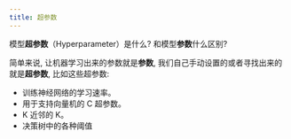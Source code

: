 ```yaml
---
title: 超参数
---
```


模型**超参数**（Hyperparameter）是什么? 和模型**参数**什么区别?





简单来说, 让机器学习出来的参数就是**参数**, 我们自己手动设置的或者寻找出来的就是**超参数**, 比如这些超参数:

* 训练神经网络的学习速率。
* 用于支持向量机的 C 超参数。
* K 近邻的 K。
* 决策树中的各种阈值